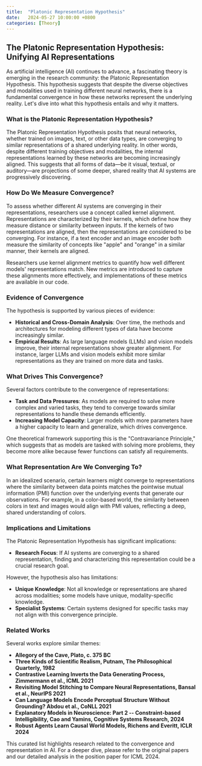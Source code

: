 ```yaml
---
title:  "Platonic Representation Hypothesis"
date:   2024-05-27 10:00:00 +0800
categories: [Theory]
---
```


## The Platonic Representation Hypothesis: Unifying AI Representations

As artificial intelligence (AI) continues to advance, a fascinating theory is emerging in the research community: the Platonic Representation Hypothesis. This hypothesis suggests that despite the diverse objectives and modalities used in training different neural networks, there is a fundamental convergence in how these networks represent the underlying reality. Let's dive into what this hypothesis entails and why it matters.

### What is the Platonic Representation Hypothesis?

The Platonic Representation Hypothesis posits that neural networks, whether trained on images, text, or other data types, are converging to similar representations of a shared underlying reality. In other words, despite different training objectives and modalities, the internal representations learned by these networks are becoming increasingly aligned. This suggests that all forms of data—be it visual, textual, or auditory—are projections of some deeper, shared reality that AI systems are progressively discovering.

### How Do We Measure Convergence?

To assess whether different AI systems are converging in their representations, researchers use a concept called kernel alignment. Representations are characterized by their kernels, which define how they measure distance or similarity between inputs. If the kernels of two representations are aligned, then the representations are considered to be converging. For instance, if a text encoder and an image encoder both measure the similarity of concepts like "apple" and "orange" in a similar manner, their kernels are aligned.

Researchers use kernel alignment metrics to quantify how well different models' representations match. New metrics are introduced to capture these alignments more effectively, and implementations of these metrics are available in our code.

### Evidence of Convergence

The hypothesis is supported by various pieces of evidence:
- **Historical and Cross-Domain Analysis**: Over time, the methods and architectures for modeling different types of data have become increasingly similar.
- **Empirical Results**: As large language models (LLMs) and vision models improve, their internal representations show greater alignment. For instance, larger LLMs and vision models exhibit more similar representations as they are trained on more data and tasks.

### What Drives This Convergence?

Several factors contribute to the convergence of representations:
- **Task and Data Pressures**: As models are required to solve more complex and varied tasks, they tend to converge towards similar representations to handle these demands efficiently.
- **Increasing Model Capacity**: Larger models with more parameters have a higher capacity to learn and generalize, which drives convergence.

One theoretical framework supporting this is the "Contravariance Principle," which suggests that as models are tasked with solving more problems, they become more alike because fewer functions can satisfy all requirements.

### What Representation Are We Converging To?

In an idealized scenario, certain learners might converge to representations where the similarity between data points matches the pointwise mutual information (PMI) function over the underlying events that generate our observations. For example, in a color-based world, the similarity between colors in text and images would align with PMI values, reflecting a deep, shared understanding of colors.

### Implications and Limitations

The Platonic Representation Hypothesis has significant implications:
- **Research Focus**: If AI systems are converging to a shared representation, finding and characterizing this representation could be a crucial research goal.

However, the hypothesis also has limitations:
- **Unique Knowledge**: Not all knowledge or representations are shared across modalities; some models have unique, modality-specific knowledge.
- **Specialist Systems**: Certain systems designed for specific tasks may not align with this convergence principle.

### Related Works

Several works explore similar themes:
- **Allegory of the Cave, Plato, c. 375 BC**
- **Three Kinds of Scientific Realism, Putnam, The Philosophical Quarterly, 1982**
- **Contrastive Learning Inverts the Data Generating Process, Zimmermann et al., ICML 2021**
- **Revisiting Model Stitching to Compare Neural Representations, Bansal et al., NeurIPS 2021**
- **Can Language Models Encode Perceptual Structure Without Grounding? Abdou et al., CoNLL 2021**
- **Explanatory Models in Neuroscience: Part 2 -- Constraint-based Intelligibility, Cao and Yamins, Cognitive Systems Research, 2024**
- **Robust Agents Learn Causal World Models, Richens and Everitt, ICLR 2024**

This curated list highlights research related to the convergence and representation in AI. For a deeper dive, please refer to the original papers and our detailed analysis in the position paper for ICML 2024.

